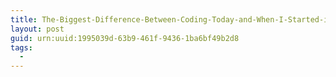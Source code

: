 ```yaml
---
title: The-Biggest-Difference-Between-Coding-Today-and-When-I-Started-in-the-80’s
layout: post
guid: urn:uuid:1995039d-63b9-461f-9436-1ba6bf49b2d8
tags:
  - 
---
```



